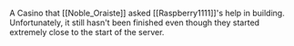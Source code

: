 A Casino that [[Noble_Oraiste]] asked [[Raspberry1111]]'s help in building. Unfortunately, it still hasn't been finished even though they started extremely close to the start of the server.
